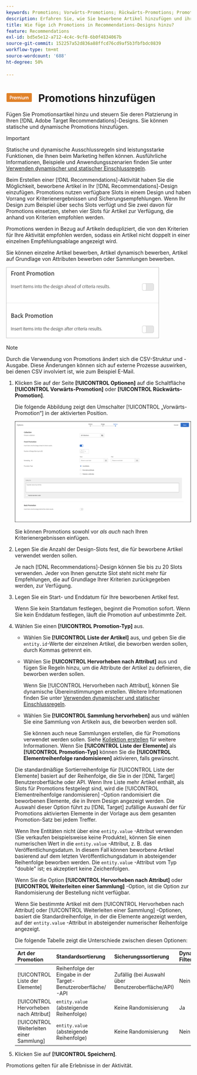 ```yaml
---
keywords: Promotions; Vorwärts-Promotions; Rückwärts-Promotions; Promotions-Typ; Liste der Artikel; Anzeigen nach Attribut; Anzeigen einer Sammlung
description: Erfahren Sie, wie Sie beworbene Artikel hinzufügen und ihre Platzierung in Ihrer Adobe steuern können. [!DNL Target] Recommendations-Designs. Sie können statische und dynamische Promotions hinzufügen.
title: Wie füge ich Promotions in Recommendations-Designs hinzu?
feature: Recommendations
exl-id: bd5e5e12-a712-4c4c-9cf8-6b0f4834067b
source-git-commit: 152257a52d836a88ffcd76cd9af5b3fbfbdc0839
workflow-type: tm+mt
source-wordcount: '688'
ht-degree: 50%

---
```


# ![PREMIUM](/help/main/assets/premium.png) Promotions hinzufügen

Fügen Sie Promotionsartikel hinzu und steuern Sie deren Platzierung in Ihren [!DNL Adobe Target Recommendations]-Designs. Sie können statische und dynamische Promotions hinzufügen.

>[!IMPORTANT]
>
>Statische und dynamische Ausschlussregeln sind leistungsstarke Funktionen, die Ihnen beim Marketing helfen können. Ausführliche Informationen, Beispiele und Anwendungsszenarien finden Sie unter [Verwenden dynamischer und statischer Einschlussregeln](/help/main/c-recommendations/c-algorithms/use-dynamic-and-static-inclusion-rules.md#concept_4CB5C0FA705D4E449BD0B37B3D987F9F).

Beim Erstellen einer [!DNL Recommendations]-Aktivität haben Sie die Möglichkeit, beworbene Artikel in Ihr [!DNL Recommendations]-Design einzufügen. Promotions nutzen verfügbare Slots in einem Design und haben Vorrang vor Kriterienergebnissen und Sicherungsempfehlungen. Wenn Ihr Design zum Beispiel über sechs Slots verfügt und Sie zwei davon für Promotions einsetzen, stehen vier Slots für Artikel zur Verfügung, die anhand von Kriterien empfohlen werden.

Promotions werden in Bezug auf Artikeln dedupliziert, die von den Kriterien für Ihre Aktivität empfohlen werden, sodass ein Artikel nicht doppelt in einer einzelnen Empfehlungsablage angezeigt wird.

Sie können einzelne Artikel bewerben, Artikel dynamisch bewerben, Artikel auf Grundlage von Attributen bewerben oder Sammlungen bewerben.

![[!UICONTROL Vorwärts-Promotion] und [!UICONTROL Rückwärts-Promotion] Optionen in [!DNL Target] Benutzeroberfläche](assets/add_promotion_toggles.png)

>[!NOTE]
>
>Durch die Verwendung von Promotions ändert sich die CSV-Struktur und -Ausgabe. Diese Änderungen können sich auf externe Prozesse auswirken, bei denen CSV involviert ist, wie zum Beispiel E-Mail.

1. Klicken Sie auf der Seite **[!UICONTROL Optionen]** auf die Schaltfläche **[!UICONTROL Vorwärts-Promotion]** oder **[!UICONTROL Rückwärts-Promotion]**.

   Die folgende Abbildung zeigt den Umschalter [!UICONTROL „Vorwärts-Promotion“] in der aktivierten Position.

   ![Hinzufügen von Optionen für die Vorwärts-Promotion ](/help/main/c-recommendations/t-create-recs-activity/assets/add_promotion_front.png)

   Sie können Promotions sowohl vor *als auch* nach Ihren Kriterienergebnissen einfügen.

1. Legen Sie die Anzahl der Design-Slots fest, die für beworbene Artikel verwendet werden sollen.

   Je nach [!DNL Recommendations]-Design können Sie bis zu 20 Slots verwenden. Jeder von Ihnen genutzte Slot steht nicht mehr für Empfehlungen, die auf Grundlage Ihrer Kriterien zurückgegeben werden, zur Verfügung.

1. Legen Sie ein Start- und Enddatum für Ihre beworbenen Artikel fest.

   Wenn Sie kein Startdatum festlegen, beginnt die Promotion sofort. Wenn Sie kein Enddatum festlegen, läuft die Promotion auf unbestimmte Zeit.

1. Wählen Sie einen **[!UICONTROL Promotion-Typ]** aus.

   * Wählen Sie **[!UICONTROL Liste der Artikel]** aus, und geben Sie die `entity.id`-Werte der einzelnen Artikel, die beworben werden sollen, durch Kommas getrennt ein.

   * Wählen Sie **[!UICONTROL Hervorheben nach Attribut]** aus und fügen Sie Regeln hinzu, um die Attribute der Artikel zu definieren, die beworben werden sollen.

      Wenn Sie [!UICONTROL Hervorheben nach Attribut], können Sie dynamische Übereinstimmungen erstellen. Weitere Informationen finden Sie unter [Verwenden dynamischer und statischer Einschlussregeln](/help/main/c-recommendations/c-algorithms/use-dynamic-and-static-inclusion-rules.md#concept_4CB5C0FA705D4E449BD0B37B3D987F9F).

   * Wählen Sie **[!UICONTROL Sammlung hervorheben]** aus und wählen Sie eine Sammlung von Artikeln aus, die beworben werden soll.

      Sie können auch neue Sammlungen erstellen, die für Promotions verwendet werden sollen. Siehe [Kollektion erstellen](/help/main/c-recommendations/c-products/collections.md#task_1256DFF6842141FCAADD9E1428EF7F08) für weitere Informationen.
   Wenn Sie **[!UICONTROL Liste der Elemente]** als **[!UICONTROL Promotion-Typ]** können Sie die **[!UICONTROL Elementreihenfolge randomisieren]** aktivieren, falls gewünscht.

   Die standardmäßige Sortierreihenfolge für [!UICONTROL Liste der Elemente] basiert auf der Reihenfolge, die Sie in der [!DNL Target] Benutzeroberfläche oder API. Wenn Ihre Liste mehr Artikel enthält, als Slots für Promotions festgelegt sind, wird die [!UICONTROL Elementreihenfolge randomisieren] -Option randomisiert die beworbenen Elemente, die in Ihrem Design angezeigt werden. Die Auswahl dieser Option führt zu [!DNL Target] zufällige Auswahl der für Promotions aktivierten Elemente in der Vorlage aus dem gesamten Promotion-Satz bei jedem Treffer.

   Wenn Ihre Entitäten nicht über eine `entity.value` -Attribut verwenden (Sie verkaufen beispielsweise keine Produkte), können Sie einen numerischen Wert in die `entity.value` -Attribut, z. B. das Veröffentlichungsdatum. In diesem Fall können beworbene Artikel basierend auf dem letzten Veröffentlichungsdatum in absteigender Reihenfolge beworben werden. Die `entity.value` -Attribut vom Typ &quot;double&quot; ist; es akzeptiert keine Zeichenfolgen.

   Wenn Sie die Option **[!UICONTROL Hervorheben nach Attribut]** oder **[!UICONTROL Weiterleiten einer Sammlung]** -Option, ist die Option zur Randomisierung der Bestellung nicht verfügbar.

   Wenn Sie bestimmte Artikel mit dem [!UICONTROL Hervorheben nach Attribut] oder [!UICONTROL Weiterleiten einer Sammlung] -Optionen, basiert die Standardreihenfolge, in der die Elemente angezeigt werden, auf der `entity.value` -Attribut in absteigender numerischer Reihenfolge angezeigt.

   Die folgende Tabelle zeigt die Unterschiede zwischen diesen Optionen:

   | Art der Promotion | Standardsortierung | Sicherungssortierung | Dynamische Filteroption |
   | --- | --- | --- | --- |
   | [!UICONTROL Liste der Elemente] | Reihenfolge der Eingabe in der Target-Benutzeroberfläche/-API | Zufällig (bei Auswahl über Benutzeroberfläche/API) | Nein |
   | [!UICONTROL Hervorheben nach Attribut] | `entity.value` (absteigende Reihenfolge) | Keine Randomisierung | Ja |
   | [!UICONTROL Weiterleiten einer Sammlung] | `entity.value` (absteigende Reihenfolge) | Keine Randomisierung | Nein |

1. Klicken Sie auf **[!UICONTROL Speichern]**.

Promotions gelten für alle Erlebnisse in der Aktivität.
